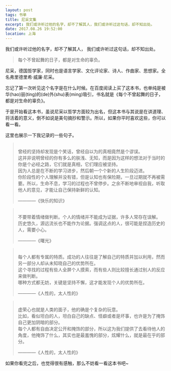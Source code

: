 ```yaml
---
layout: post
tags: 书单
title: 尼采文集
excerpt: 我们或许听过他的名字，却不了解其人，我们或许听过这句话，却不知出处。
date: 2017.08.26 19:52:00
location: 上海
---
```


我们或许听过他的名字，却不了解其人，
我们或许听过这句话，却不知出处。

> <span class="icon-quotes-left"></span> 
> 每个不曾起舞的日子，都是对生命的辜负。
> <span class="icon-quotes-right"></span>

尼采，德国哲学家，同时也是语言学家、文化评论家、诗人、作曲家、思想家。全名弗里德里希·威廉·尼采。

忘记了第一次听见这个名字是在什么时候。在百度阅读上买了这本书，也单纯是被华(hao)丽(ting)的(de)外(shu)表(ming)吸引，书名就是《每个不曾起舞的日子，都是对生命的辜负》。

于是开始看这本书，虽说尼采以哲学方面较为出名，但这本书与其说是在讲道理、将活着的意义，倒不如说是美句摘抄和警示。所以，如果你平时喜欢这些，你可以看一看。

这里也展示一下我记录的一些句子。


> <span class="icon-quotes-left"></span>  
> 曾经的坚持却发现是个笑话，曾经自以为的真相竟然是个谬误。  
> 这并非说明曾经的你有多么的肤浅、无知，而是因为这样的想法对于当时的你是个必经之路，它们就是真相，它们理应被坚持。  
> 因为人总是在不断的学习进步，然后朝一个个新的人生阶段迈进。  
> 你阶段性的个人理解并没有错，但是认知也有保险期，一旦过期就不再被需要。所以，生命不息，学习的过程也不曾停步。之余不断地审视自我，听取他人的意见，才能让自己保持新鲜的认知。  
> <div class="source">————《快乐的知识》</div>  
> <div class="quotes-right"><span class="icon-quotes-right"></span></div>

> <span class="icon-quotes-left"></span>  
> 不要带着情绪做判断。个人的情绪并不能成为证据，许多人常存在误解。  
> 历史悠久，源远流长也不能作为论据。强调这点的人，很可能是捏造历史的人，需要小心。  
> <div class="source">————《曙光》</div>  
> <div class="quotes-right"><span class="icon-quotes-right"></span></div>

> <span class="icon-quotes-left"></span>  
> 每个人都有专属的特质。成功的人往往是了解自己的特质并加以利用，然而另一部分人却从未知晓自己的优势所在。  
> 这个寻找的过程有些人全屏个人摸索，而有些人则比较擅长通过别人的反应来做判断。  
> 哪种方式都无妨，关键是坚持不懈，这才能发现个人的优势所在。  
> <div class="source">————《人性的，太人性的》</div>  
> <div class="quotes-right"><span class="icon-quotes-right"></span></div>

> <span class="icon-quotes-left"></span>  
> 虚荣心也就是人类的面子，他的确是个复杂的玩意。  
> 比如，看似坦白的人，坦白自己的缺点、怪癖或者是坏事，也许是为了掩饰自己更加阴暗的部分。  
> 每个人都有自由决定公开和掩饰的部分，所以这为我们提供了去看待他人的角度，他掩饰了什么，其实也是最羞愧的部分，炫耀什么，就是最在乎的部分。  
> <div class="source">————《人性的，太人性的》</div>  
> <div class="quotes-right"><span class="icon-quotes-right"></span></div>

如果你看完之后，也觉得很有感触，那么不妨看一看这本书吧~
